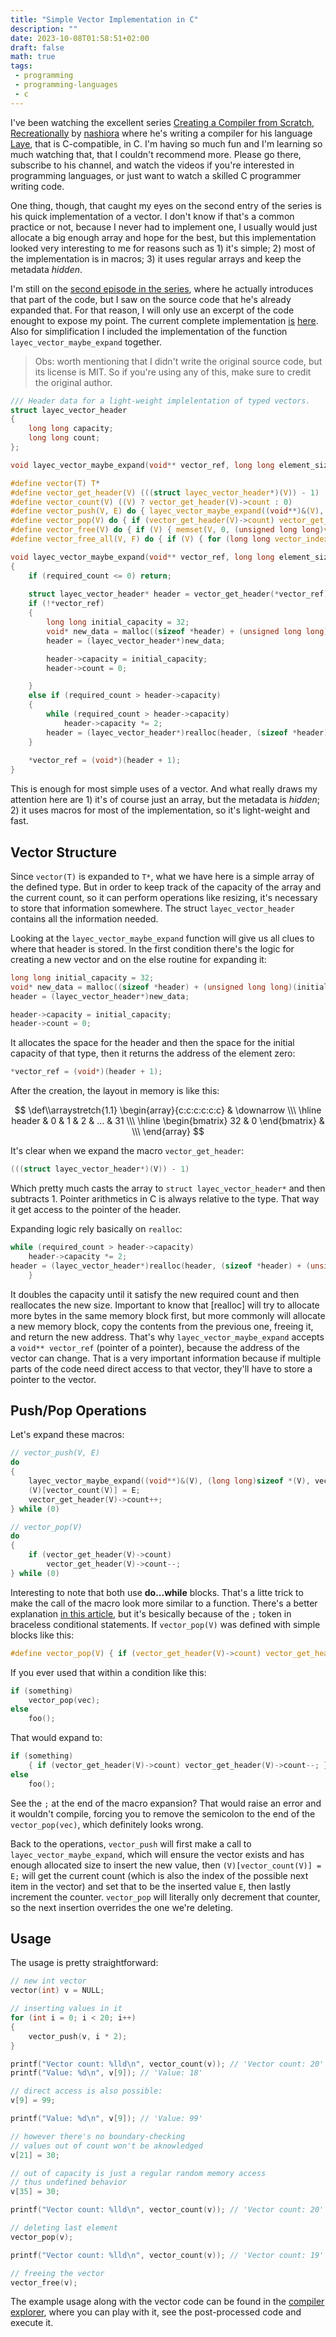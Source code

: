 ```yaml
---
title: "Simple Vector Implementation in C"
description: ""
date: 2023-10-08T01:58:51+02:00
draft: false
math: true
tags:
 - programming
 - programming-languages
 - c
---
```


 I've been watching the excellent series [Creating a Compiler from Scratch, Recreationally](https://www.youtube.com/playlist?list=PLzaJkF8lpTDa-DAU4w6Znk4k1SmqCTNm-) by [nashiora](https://github.com/nashiora) where he's writing a compiler for his language [Laye](https://codeberg.org/laye-lang/laye), that is C-compatible, in C. I'm having so much fun and I'm learning so much watching that, that I couldn't recommend more. Please go there, subscribe to his channel, and watch the videos if you're interested in programming languages, or just want to watch a skilled C programmer writing code.

One thing, though, that caught my eyes on the second entry of the series is his quick implementation of a vector. I don't know if that's a common practice or not, because I never had to implement one, I usually would just allocate a big enough array and hope for the best, but this implementation looked very interesting to me for reasons such as 1) it's simple; 2) most of the implementation is in macros; 3) it uses regular arrays and keep the metadata _hidden_.

I'm still on the [second episode in the series](https://www.youtube.com/watch?v=CwnPpX9Omu0), where he actually introduces that part of the code, but I saw on the source code that he's already expanded that. For that reason, I will only use an excerpt of the code enought to expose my point. The current complete implementation [is](https://codeberg.org/laye-lang/laye/src/branch/main/include/layec/vector.h) [here](https://codeberg.org/laye-lang/laye/src/branch/main/lib/vector.c). Also for simplification I included the implementation of the function `layec_vector_maybe_expand` together.

> Obs: worth mentioning that I didn't write the original source code, but its license is MIT. So if you're using any of this, make sure to credit the original author.

```c
/// Header data for a light-weight implelentation of typed vectors.
struct layec_vector_header
{
    long long capacity;
    long long count;
};

void layec_vector_maybe_expand(void** vector_ref, long long element_size, long long required_count);

#define vector(T) T*
#define vector_get_header(V) (((struct layec_vector_header*)(V)) - 1)
#define vector_count(V) ((V) ? vector_get_header(V)->count : 0)
#define vector_push(V, E) do { layec_vector_maybe_expand((void**)&(V), (long long)sizeof *(V), vector_count(V) + 1); (V)[vector_count(V)] = E; vector_get_header(V)->count++; } while (0)
#define vector_pop(V) do { if (vector_get_header(V)->count) vector_get_header(V)->count--; } while (0)
#define vector_free(V) do { if (V) { memset(V, 0, (unsigned long long)vector_count(V) * (sizeof *(V))); free(vector_get_header(V)); (V) = NULL; } } while (0)
#define vector_free_all(V, F) do { if (V) { for (long long vector_index = 0; vector_index < vector_count(V); vector_index++) F((V)[vector_index]); memset(V, 0, (unsigned long long)vector_count(V) * (sizeof *(V))); free(vector_get_header(V)); (V) = NULL; } } while (0)

void layec_vector_maybe_expand(void** vector_ref, long long element_size, long long required_count)
{
    if (required_count <= 0) return;
    
    struct layec_vector_header* header = vector_get_header(*vector_ref);
    if (!*vector_ref)
    {
        long long initial_capacity = 32;
        void* new_data = malloc((sizeof *header) + (unsigned long long)(initial_capacity * element_size));
        header = (layec_vector_header*)new_data;

        header->capacity = initial_capacity;
        header->count = 0;

    }
    else if (required_count > header->capacity)
    {
        while (required_count > header->capacity)
            header->capacity *= 2;
        header = (layec_vector_header*)realloc(header, (sizeof *header) + (unsigned long long)(header->capacity * element_size));
    }
    
    *vector_ref = (void*)(header + 1);
}
```

This is enough for most simple uses of a vector. And what really draws my attention here are 1) it's of course just an array, but the metadata is _hidden_; 2) it uses macros for most of the implementation, so it's light-weight and fast.

## Vector Structure

Since `vector(T)` is expanded to `T*`, what we have here is a simple array of the defined type. But in order to keep track of the capacity of the array and the current count, so it can perform operations like resizing, it's necessary to store that information somewhere. The struct `layec_vector_header` contains all the information needed.

Looking at the `layec_vector_maybe_expand` function will give us all clues to where that header is stored. In the first condition there's the logic for creating a new vector and on the else routine for expanding it:

```c
long long initial_capacity = 32;
void* new_data = malloc((sizeof *header) + (unsigned long long)(initial_capacity * element_size));
header = (layec_vector_header*)new_data;

header->capacity = initial_capacity;
header->count = 0;
```

It allocates the space for the header and then the space for the initial capacity of that type, then it returns the address of the element zero:

```c
*vector_ref = (void*)(header + 1);
```

After the creation, the layout in memory is like this:

$$
\def\\arraystretch{1.1}
\begin{array}{c:c:c:c:c:c}
    & \downarrow \\\ \hline
    header & 0 & 1 & 2 & ... & 31 \\\ \hline
    \begin{bmatrix} 32 & 0 \end{bmatrix} &  \\\
\end{array}
$$

It's clear when we expand the macro `vector_get_header`:

```c
(((struct layec_vector_header*)(V)) - 1)
```

Which pretty much casts the array to `struct layec_vector_header*` and then subtracts 1. Pointer arithmetics in C is always relative to the type. That way it get access to the pointer of the header.

Expanding logic rely basically on `realloc`:

```c
while (required_count > header->capacity)
    header->capacity *= 2;
header = (layec_vector_header*)realloc(header, (sizeof *header) + (unsigned long long)(header->capacity * element_size));
    }
```

It doubles the capacity until it satisfy the new required count and then reallocates the new size. Important to know that [realloc] will try to allocate more bytes in the same memory block first, but more commonly will allocate a new memory block, copy the contents from the previous one, freeing it,  and return the new address. That's why `layec_vector_maybe_expand` accepts a `void** vector_ref` (pointer of a pointer), because the address of the vector can change. That is a very important information because if multiple parts of the code need direct access to that vector, they'll have to store a pointer to the vector.

## Push/Pop Operations

Let's expand these macros:

```c
// vector_push(V, E)
do 
{ 
    layec_vector_maybe_expand((void**)&(V), (long long)sizeof *(V), vector_count(V) + 1);
    (V)[vector_count(V)] = E;
    vector_get_header(V)->count++; 
} while (0)

// vector_pop(V)
do 
{
    if (vector_get_header(V)->count)
        vector_get_header(V)->count--;
} while (0)
```

Interesting to note that both use **do...while** blocks. That's a litte trick to make the call of the macro look more similar to a function. There's a better explanation [in this article](https://hownot2code.wordpress.com/2016/12/05/do-while-0-in-macros/), but it's besically because of the `;` token in braceless conditional statements. If `vector_pop(V)` was defined with simple blocks like this:

```c
#define vector_pop(V) { if (vector_get_header(V)->count) vector_get_header(V)->count--; }
```

If you ever used that within a condition like this:

```c
if (something) 
    vector_pop(vec);
else 
    foo();
```

That would expand to:

```c
if (something) 
    { if (vector_get_header(V)->count) vector_get_header(V)->count--; };
else 
    foo();
```

See the `;` at the end of the macro expansion? That would raise an error and it wouldn't compile, forcing you to remove the semicolon to the end of the `vector_pop(vec)`, which definitely looks wrong.

Back to the operations, `vector_push` will first make a call to `layec_vector_maybe_expand`, which will ensure the vector exists and has enough allocated size to insert the new value, then `(V)[vector_count(V)] = E;` will get the current count (which is also the index of the possible next item in the vector) and set that to be the inserted value `E`, then lastly increment the counter. `vector_pop` will literally only decrement that counter, so the next insertion overrides the one we're deleting.

## Usage

The usage is pretty straightforward:

```c
// new int vector
vector(int) v = NULL;

// inserting values in it
for (int i = 0; i < 20; i++)
{
    vector_push(v, i * 2);
}

printf("Vector count: %lld\n", vector_count(v)); // 'Vector count: 20'
printf("Value: %d\n", v[9]); // 'Value: 18'

// direct access is also possible:
v[9] = 99;

printf("Value: %d\n", v[9]); // 'Value: 99'

// however there's no boundary-checking
// values out of count won't be aknowledged
v[21] = 30;

// out of capacity is just a regular random memory access
// thus undefined behavior
v[35] = 30;

printf("Vector count: %lld\n", vector_count(v)); // 'Vector count: 20'

// deleting last element
vector_pop(v);

printf("Vector count: %lld\n", vector_count(v)); // 'Vector count: 19'

// freeing the vector
vector_free(v);
```

The example usage along with the vector code can be found in the [compiler explorer](https://godbolt.org/z/so3onfn3Y), where you can play with it, see the post-processed code and execute it.
